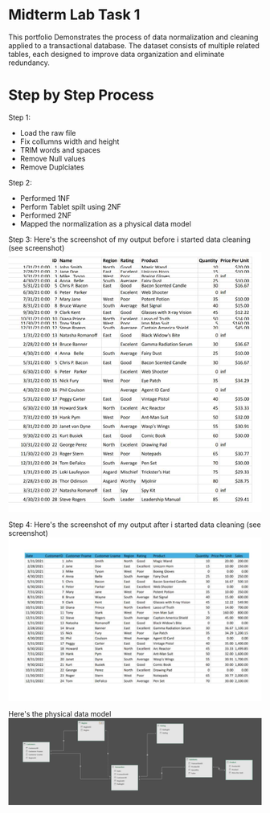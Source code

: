 # Midterm Lab Task 1
This portfolio Demonstrates the process of data normalization and cleaning applied to a transactional database. The dataset consists of multiple related tables, each designed to improve data organization and eliminate redundancy.
# Step by Step Process
Step 1:
* Load the raw file
* Fix collumns width and height
* TRIM words and spaces
* Remove Null values
* Remove Duplciates

Step 2:
* Performed 1NF
* Perform Tablet spilt using 2NF
* Performed 2NF
* Mapped the normalization as a physical data model

Step 3: Here's the screenshot of my output before i started data cleaning (see screenshot)
![Image](https://github.com/CMHalili/EDM-V3/blob/1d0af8f51477f0e36fdb168d6fb60274f4c7cd0f/Images/rawdata.jpg)

Step 4: Here's the screenshot of my output after i started data cleaning (see screenshot)
![Image](https://github.com/CMHalili/EDM-V3/blob/5174f6389de8f40e37b599e64c8a4681213cb912/Images/cleaneddata.jpg)

Here's the physical data model
![Image](https://github.com/CMHalili/EDM-V3/blob/ce1aea7f0c313bd86f315b04f2428ff9366d9e61/Images/diagram.jpg)

